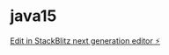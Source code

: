 # java15

[Edit in StackBlitz next generation editor ⚡️](https://stackblitz.com/~/github.com/adriankoder5/java15)